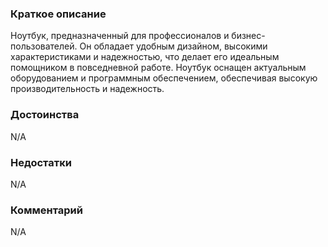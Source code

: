 ### **Краткое описание**
Ноутбук, предназначенный для профессионалов и бизнес-пользователей. Он обладает удобным дизайном, высокими характеристиками и надежностью, что делает его идеальным помощником в повседневной работе. Ноутбук оснащен актуальным оборудованием и программным обеспечением, обеспечивая высокую производительность и надежность.

### **Достоинства**
N/A

### **Недостатки**
N/A

### **Комментарий**
N/A
